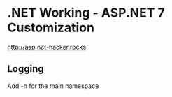 # .NET Working - ASP.NET 7 Customization
http://asp.net-hacker.rocks

## Logging
Add -n for the main namespace
